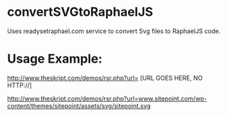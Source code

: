 convertSVGtoRaphaelJS
=====================

Uses readysetraphael.com service to convert Svg files to RaphaelJS code.

Usage Example:
=====================

http://www.theskript.com/demos/rsr.php?url= [URL GOES HERE, NO HTTP://]

http://www.theskript.com/demos/rsr.php?url=www.sitepoint.com/wp-content/themes/sitepoint/assets/svg/sitepoint.svg
